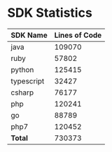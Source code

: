 # SDK Statistics

| SDK Name | Lines of Code |
| -------- | ------------- |
| java | 109070 |
| ruby | 57802 |
| python | 125415 |
| typescript | 32427 |
| csharp | 76177 |
| php | 120241 |
| go | 88789 |
| php7 | 120452 |
| **Total** | 730373 |
